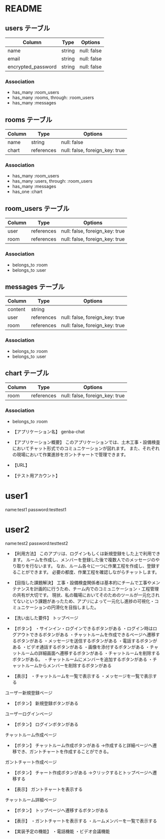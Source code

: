 # README

## users テーブル

| Column             | Type   | Options     |
| ------------------ | ------ | ----------- |
| name               | string | null: false |
| email              | string | null: false |
| encrypted_password | string | null: false |

### Association

- has_many :room_users
- has_many :rooms, through: :room_users
- has_many :messages

## rooms テーブル

| Column | Type       | Options                        |
| ------ | ---------- | ------------------------------ |
| name   | string     | null: false                    |
| chart  | references | null: false, foreign_key: true |

### Association

- has_many :room_users
- has_many :users, through: :room_users
- has_many :messages
- has_one  :chart

## room_users テーブル

| Column | Type       | Options                        |
| ------ | ---------- | ------------------------------ |
| user   | references | null: false, foreign_key: true |
| room   | references | null: false, foreign_key: true |

### Association

- belongs_to :room
- belongs_to :user

## messages テーブル

| Column  | Type       | Options                        |
| ------- | ---------- | ------------------------------ |
| content | string     |                                |
| user    | references | null: false, foreign_key: true |
| room    | references | null: false, foreign_key: true |

### Association

- belongs_to :room
- belongs_to :user

## chart テーブル

| Column | Type       | Options                        |
| ------ | ---------- | ------------------------------ |
| room   | references | null: false, foreign_key: true |

### Association

- belongs_to :room

* 【アプリケーション名】
genba-chat

* 【アプリケーション概要】
このアプリケーションでは、土木工事・設備検査においてチャット形式でのコミュニケーションが図れます。
また、それぞれの現場において作業進捗をガントチャートで管理できます。

* 【URL】

* 【テスト用アカウント】
# user1
name:test1
password:testtest1

# user2
name:test2
password:testtest2

* 【利用方法】
このアプリは、ログインもしくは新規登録をした上で利用できます。
ルームを作成し、メンバーを登録した後で複数人でのメッセージのやり取りを行ないます。
なお、ルーム各々に一つに作業工程を作成し、登録することができます。
必要の都度、作業工程を確認しながらチャットします。

* 【目指した課題解決】
工事・設備検査関係者は基本的にチームで工事やメンテナンスを計画的に行うため、チーム内でのコミュニケーション・工程管理の共有が大切です。
現状、私の職場においてそのためのツールが一元化されてないという課題があったため、アプリによって一元化し進捗の可視化・コミュニケーションの円滑化を目指しました。

* 【洗い出した要件】
トップページ
* 【ボタン】
・サインイン・ログインできるボタンがある
・ログイン時はログアウトできるボタンがある
・チャットルームを作成できるページへ遷移するボタンがある
・メッセージを送信するボタンがある
・電話するボタンがある
・ビデオ通話するボタンがある
・画像を添付するボタンがある
・チャットルームの詳細画面へ遷移するボタンがある
・チャットルームを削除するボタンがある。
・チャットルームにメンバーを追加するボタンがある
・チャットルームからメンバーを削除するボタンがある

* 【表示】
・チャットルームを一覧で表示する
・メッセージを一覧で表示する


ユーザー新規登録ページ
* 【ボタン】
新規登録ボタンがある


ユーザーログインページ
* 【ボタン】
ログインボタンがある

チャットルーム作成ページ
* 【ボタン】
チャットルーム作成ボタンがある
→作成すると詳細ページへ遷移でき、ガントチャートを作成することができる。

ガントチャート作成ページ
* 【ボタン】
チャート作成ボタンがある
→クリックするとトップページへ遷移する

* 【表示】
ガントチャートを表示する

チャットルーム詳細ページ
* 【ボタン】
トップページへ遷移するボタンがある

* 【表示】
・ガントチャートを表示する
・ルームメンバーを一覧で表示する


* 【実装予定の機能】
・電話機能
・ビデオ会議機能
